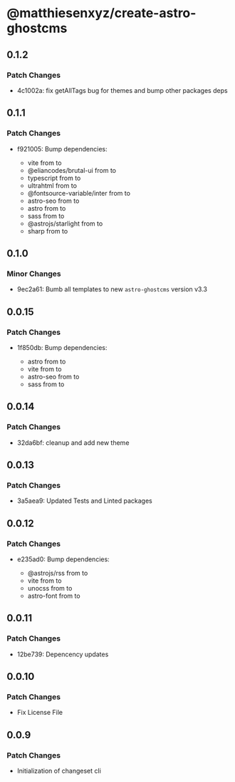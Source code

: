 # @matthiesenxyz/create-astro-ghostcms

## 0.1.2

### Patch Changes

- 4c1002a: fix getAllTags bug for themes and bump other packages deps

## 0.1.1

### Patch Changes

- f921005: Bump dependencies:

  - vite from to
  - @eliancodes/brutal-ui from to
  - typescript from to
  - ultrahtml from to
  - @fontsource-variable/inter from to
  - astro-seo from to
  - astro from to
  - sass from to
  - @astrojs/starlight from to
  - sharp from to

## 0.1.0

### Minor Changes

- 9ec2a61: Bumb all templates to new `astro-ghostcms` version v3.3

## 0.0.15

### Patch Changes

- 1f850db: Bump dependencies:

  - astro from to
  - vite from to
  - astro-seo from to
  - sass from to

## 0.0.14

### Patch Changes

- 32da6bf: cleanup and add new theme

## 0.0.13

### Patch Changes

- 3a5aea9: Updated Tests and Linted packages

## 0.0.12

### Patch Changes

- e235ad0: Bump dependencies:

  - @astrojs/rss from to
  - vite from to
  - unocss from to
  - astro-font from to

## 0.0.11

### Patch Changes

- 12be739: Depencency updates

## 0.0.10

### Patch Changes

- Fix License File

## 0.0.9

### Patch Changes

- Initialization of changeset cli
